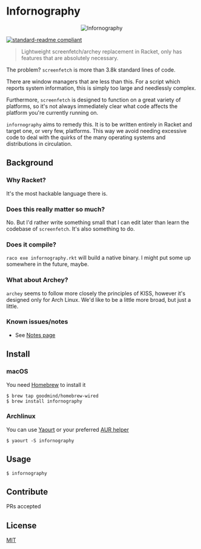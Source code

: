 # Infornography

<center>
<img
  alt="Infornography"
  src="http://hnng.moe/f/Jc6" />
</center>

[![standard-readme compliant](https://img.shields.io/badge/standard--readme-OK-green.svg?style=flat-square)](https://github.com/RichardLitt/standard-readme)

> Lightweight screenfetch/archey replacement in Racket, only has features that are absolutely necessary.

The problem? `screenfetch` is more than 3.8k standard lines of code.

There are window managers that are less than this. For a script which reports system information, this is simply too large and needlessly complex.

Furthermore, `screenfetch` is designed to function on a great variety of platforms, so it's not always immediately clear what code affects the platform you're currently running on.

`infornography` aims to remedy this. It is to be written entirely in Racket and target one, or very few, platforms. This way we avoid needing excessive code to deal with the quirks of the many operating systems and distributions in circulation.

## Background

### Why Racket?
It's the most hackable language there is.

### Does this really matter so much?
No. But I'd rather write something small that I can edit later than learn the  codebase of `screenfetch`. It's also something to do.

### Does it compile?
`raco exe infornography.rkt` will build a native binary.
I might put some up somewhere in the future, maybe.

### What about Archey?
`archey` seems to follow more closely the principles of KISS, however it's designed only for Arch Linux. We'd like to be a little more broad, but just a little.

### Known issues/notes
- See [Notes page](https://github.com/goodmind/Infornography/projects/1)

## Install

### macOS

You need [Homebrew](brew.sh) to install it
    
    $ brew tap goodmind/homebrew-wired
    $ brew install infornography

### Archlinux

You can use [Yaourt](https://archlinux.fr/yaourt-en) or your preferred [AUR helper](https://wiki.archlinux.org/index.php/AUR_helpers)

    $ yaourt -S infornography
    
## Usage

    $ infornography

## Contribute

PRs accepted

## License

[MIT](LICENSE)
